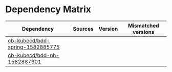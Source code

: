 # Dependency Matrix

Dependency | Sources | Version | Mismatched versions
---------- | ------- | ------- | -------------------
[cb-kubecd/bdd-spring-1582885775](https://github.com/cb-kubecd/bdd-spring-1582885775.git) |  | []() | 
[cb-kubecd/bdd-nh-1582887301](https://github.com/cb-kubecd/bdd-nh-1582887301.git) |  | []() | 
